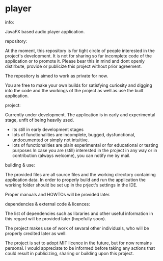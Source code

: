 player
======

info:

JavaFX based audio player application.



repository: 

At the moment, this repository is for tight circle of people interested in the project's development. It is not
for sharing so far incomplete code of the application or to promote it. Please bear this in mind and dont openly
distirbute, provide or publicize this project without prior agreement.

The repository is aimed to work as private for now.

You are free to make your own builds for satisfying curiosity and digging into the code and the workings of the
project as well as use the built application.



project:

Currently under development.
The application is in early and experimental stage, unfit of being heavily used.
- its still in early development stages
- lots of functionalities are incomplete, bugged, dysfunctional, undocumented or simply not intuitive.
- lots of functionalities are plain experimental or for educational or testing purposes
In case you are (still) interested in the project in any way or in contribution (always welcome), you can notify me by mail.



building & use:

The provided files are all source files and the working directory containing application data. In order to properly
build and run the application the working folder should be set up in the prject's settings in the IDE.

Proper manuals and HOWTOs will be provided later.



dependencies & external code & licences:

The list of dependencies such as libraries and other useful information in this regard will be provided later
(hopefully soon).

The project makes use of work of sevaral other individuals, who will be properly credited later as well.

The project is set to adopt MIT licence in the future, but for now remains personal. I would appreciate to be
informed before taking any actions that could result in publicizing, sharing or building upon this project.

